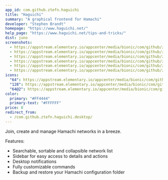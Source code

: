 ```yaml
---
app_id: com.github.ztefn.haguichi
title: "Haguichi"
summary: "A graphical frontend for Hamachi"
developer: "Stephen Brandt"
homepage: "https://www.haguichi.net/"
help_page: "https://www.haguichi.net/tips-and-tricks/"
dist: juno
screenshots:
  - https://appstream.elementary.io/appcenter/media/bionic/com/github/ztefn.haguichi/CC4361B08F423DE67239FBEE1E0CEE75/screenshots/image-1_orig.png
  - https://appstream.elementary.io/appcenter/media/bionic/com/github/ztefn.haguichi/CC4361B08F423DE67239FBEE1E0CEE75/screenshots/image-2_orig.png
  - https://appstream.elementary.io/appcenter/media/bionic/com/github/ztefn.haguichi/CC4361B08F423DE67239FBEE1E0CEE75/screenshots/image-3_orig.png
  - https://appstream.elementary.io/appcenter/media/bionic/com/github/ztefn.haguichi/CC4361B08F423DE67239FBEE1E0CEE75/screenshots/image-4_orig.png
  - https://appstream.elementary.io/appcenter/media/bionic/com/github/ztefn.haguichi/CC4361B08F423DE67239FBEE1E0CEE75/screenshots/image-5_orig.png
  - https://appstream.elementary.io/appcenter/media/bionic/com/github/ztefn.haguichi/CC4361B08F423DE67239FBEE1E0CEE75/screenshots/image-6_orig.png
icons:
  "64": https://appstream.elementary.io/appcenter/media/bionic/com/github/ztefn.haguichi/CC4361B08F423DE67239FBEE1E0CEE75/icons/64x64/com.github.ztefn.haguichi_com.github.ztefn.haguichi.png
  "128": https://appstream.elementary.io/appcenter/media/bionic/com/github/ztefn.haguichi/CC4361B08F423DE67239FBEE1E0CEE75/icons/128x128/com.github.ztefn.haguichi_com.github.ztefn.haguichi.png
  "64@2": https://appstream.elementary.io/appcenter/media/bionic/com/github/ztefn.haguichi/CC4361B08F423DE67239FBEE1E0CEE75/icons/64x64@2/com.github.ztefn.haguichi_com.github.ztefn.haguichi.png
color:
  primary: "#FF4444"
  primary-text: "#FFFFFF"
price: 0
redirect_from:
  - /com.github.ztefn.haguichi.desktop/
---
```


<p>Join, create and manage Hamachi networks in a breeze.</p>
<p>Features:</p>
<ul>
  <li>Searchable, sortable and collapsible network list</li>
  <li>Sidebar for easy access to details and actions</li>
  <li>Desktop notifications</li>
  <li>Fully customizable commands</li>
  <li>Backup and restore your Hamachi configuration folder</li>
</ul>